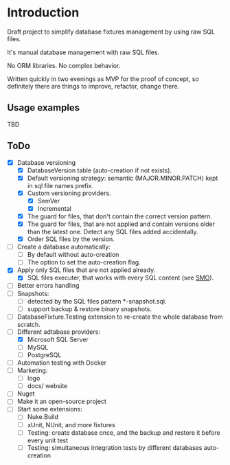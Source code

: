 # Introduction

Draft project to simplify database fixtures management by using raw SQL files.

It's manual database management with raw SQL files.

No ORM libraries. No complex behavior.

Written quickly in two evenings as MVP for the proof of concept, so definitely there are things to improve, refactor, change there.

## Usage examples

TBD

## ToDo

* [x] Database versioning
   - [x] DatabaseVersion table (auto-creation if not exists).
   - [x] Default versioning strategy: semantic (MAJOR.MINOR.PATCH) kept in sql file names prefix.
   - [x] Custom versioning providers.
     - [x] SemVer
     - [x] Incremental
   - [x] The guard for files, that don't contain the correct version pattern.
   - [x] The guard for files, that are not applied and contain versions older than the latest one. Detect any SQL files added accidentally.
   - [x] Order SQL files by the version.
* [ ] Create a database automatically:
   - [ ] By default without auto-creation
   - [ ] The option to set the auto-creation flag.
* [x] Apply only SQL files that are not applied already.
   - [x] SQL files executer, that works with every SQL content (see [SMO](https://stackoverflow.com/a/40830/14163658)).
* [ ] Better errors handling
* [ ] Snapshots:
   - [ ] detected by the SQL files pattern *-snapshot.sql.
   - [ ] support backup & restore binary snapshots.
* [ ] DatabaseFixture.Testing extension to re-create the whole database from scratch.
* [ ] Different adtabase providers:
   - [x] Microsoft SQL Server
   - [ ] MySQL
   - [ ] PostgreSQL
* [ ] Automation testing with Docker
* [ ] Marketing:
  * [ ] logo
  * [ ] docs/ website
* [ ] Nuget
* [ ] Make it an open-source project
* [ ] Start some extensions:
    - [ ] Nuke.Build
    - [ ] xUnit, NUnit, and more fixtures
    - [ ] Testing: create database once, and the backup and restore it before every unit test
    - [ ] Testing: simultaneous integration tests by different databases auto-creation